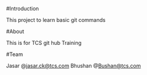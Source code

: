 #Introduction

This project to learn basic git commands

#About

This is for TCS git hub Training

#Team

Jasar @jasar.ck@tcs.com
Bhushan  @Bushan@tcs.com